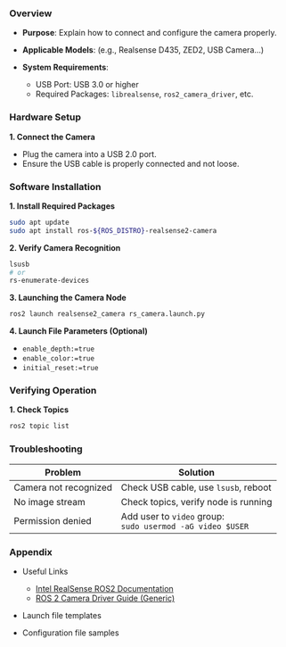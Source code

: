 
### Overview

* **Purpose**: Explain how to connect and configure the camera properly.
* **Applicable Models**: (e.g., Realsense D435, ZED2, USB Camera...)
* **System Requirements**:

  * USB Port: USB 3.0 or higher
  * Required Packages: `librealsense`, `ros2_camera_driver`, etc.


### Hardware Setup

**1. Connect the Camera**

* Plug the camera into a USB 2.0 port.
* Ensure the USB cable is properly connected and not loose.


### Software Installation

 **1. Install Required Packages**

```bash
sudo apt update
sudo apt install ros-${ROS_DISTRO}-realsense2-camera
```

**2. Verify Camera Recognition**

```bash
lsusb
# or
rs-enumerate-devices
```


**3. Launching the Camera Node**

```bash
ros2 launch realsense2_camera rs_camera.launch.py
```

**4. Launch File Parameters (Optional)**
* `enable_depth:=true`
* `enable_color:=true`
* `initial_reset:=true`

### Verifying Operation

 **1. Check Topics**

```bash
ros2 topic list
```

### Troubleshooting

| Problem               | Solution                                                      |
| --------------------- | ------------------------------------------------------------- |
| Camera not recognized | Check USB cable, use `lsusb`, reboot                          |
| No image stream       | Check topics, verify node is running                          |
| Permission denied     | Add user to `video` group:<br> `sudo usermod -aG video $USER` |

### Appendix

* Useful Links

  * [Intel RealSense ROS2 Documentation](https://github.com/IntelRealSense/realsense-ros)
  * [ROS 2 Camera Driver Guide (Generic)](https://index.ros.org/p/ros2_camera_driver)
* Launch file templates
* Configuration file samples

